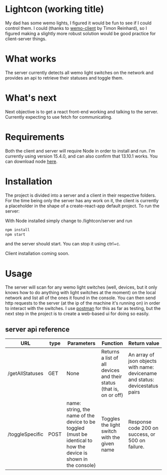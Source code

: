 # Lightcon (working title)

My dad has some wemo lights, I figured it would be fun to see if I could control
them. I could (thanks to
[wemo-client](https://github.com/timonreinhard/wemo-client) by Timon Reinhard),
so I figured making a slightly more robust solution would be good practice for
client-server things.

# What works

The server currently detects all wemo light switches on the network and provides
an api to retrieve their statuses and toggle them.

# What's next

Next objective is to get a react front-end working and talking to the server.
Currently expecting to use fetch for communicating.

# Requirements

Both the client and server will require Node in order to install and run.
I'm currently using version 15.4.0, and can also confirm that 13.10.1 works.
You can download node [here](nodejs.dev).

# Installation

The project is divided into a server and a client in their respective folders.
For the time being only the server has any work on it, the client is currently
a placeholder in the shape of a create-react-app default project. To run the
server:

With Node installed simply change to /lightcon/server and run

```bash
npm install
npm start
```

and the server should start. You can stop it using ctrl+c.

Client installation coming soon.

# Usage

The server will scan for any wemo light switches (well, devices, but it only
knows how to do anything with light switches at the moment) on the local
network and list all of the ones it found in the console. You can then send
http requests to the server (at the ip of the machine it's running on) in order
to interact with the switches. I use [postman](www.postman.com) for this as far
as testing, but the next step in the project is to create a web-based ui for
doing so easily.

## server api reference

| URL             | type | Parameters                                                                                                       | Function                                                            | Return value                                                                  |
| --------------- | ---- | ---------------------------------------------------------------------------------------------------------------- | ------------------------------------------------------------------- | ----------------------------------------------------------------------------- |
| /getAllStatuses | GET  | None                                                                                                             | Returns a list of all devices and their status (that is, on or off) | An array of json objects with name: devicename and status: devicestatus pairs |
| /toggleSpecific | POST | name: string, the name of the device to be toggled (must be identical to how the device is shown in the console) | Toggles the light switch with the given name                        | Response code 200 on success, or 500 on failure.                              |
